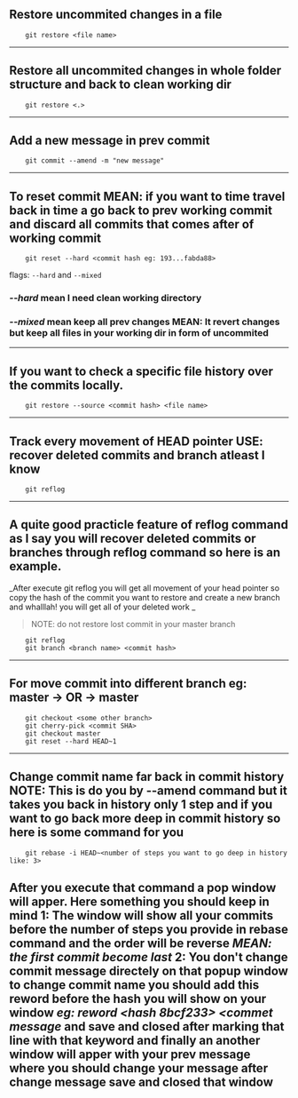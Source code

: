 ## Restore uncommited changes in a file

```
    git restore <file name>
```

---

## Restore all uncommited changes in whole folder structure and back to clean working dir

```
    git restore <.>
```

---

## Add a new message in prev commit

```
    git commit --amend -m "new message"
```

---

## To reset commit **MEAN: if you want to time travel back in time a go back to prev working commit and discard all commits that comes after of working commit**

```
    git reset --hard <commit hash eg: 193...fabda88>
```

flags: `--hard` and `--mixed`

### _--hard_ mean I need clean working directory

### _--mixed_ mean keep all prev changes **MEAN: It revert changes but keep all files in your working dir in form of uncommited**

---

## If you want to check a specific file history over the commits locally.

```
    git restore --source <commit hash> <file name>
```

---

## Track every movement of HEAD pointer **USE: recover deleted commits and branch atleast I know**

```
    git reflog
```

---

## A quite good practicle feature of reflog command as I say you will recover deleted commits or branches through reflog command so here is an example.

_After execute git reflog you will get all movement of your head pointer so copy the hash of the commit you want to restore and create a new branch and whalllah! you will get all of your deleted work _

> NOTE: do not restore lost commit in your master branch

```
    git reflog
    git branch <branch name> <commit hash>
```

---

## For move commit into different branch **eg: master -> <some other branch> OR <some other branch> -> master**

```
    git checkout <some other branch>
    git cherry-pick <commit SHA>
    git checkout master
    git reset --hard HEAD~1
```

---

## Change commit name far back in commit history **NOTE: This is do you by --amend command but it takes you back in history only 1 step** and if you want to go back more deep in commit history so here is some command for you

```
    git rebase -i HEAD~<number of steps you want to go deep in history like: 3>
```

## After you execute that command a pop window will apper. **Here something you should keep in mind 1: The window will show all your commits before the number of steps you provide in rebase command and the order will be reverse _MEAN: the first commit become last_ 2: You don't change commit message directely on that popup window to change commit name you should add this **reword** before the hash you will show on your window _eg: reword <hash 8bcf233> <commet message_ and save and closed after marking that line with that keyword and finally an another window will apper with your prev message where you should change your message after change message save and closed that window**
